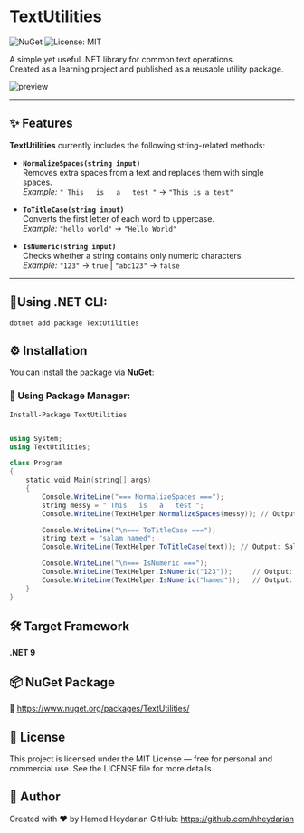 # TextUtilities

![NuGet](https://img.shields.io/nuget/v/TextUtilities)
![License: MIT](https://img.shields.io/badge/License-MIT-green.svg)

A simple yet useful .NET library for common text operations.  
Created as a learning project and published as a reusable utility package.

![preview](https://raw.githubusercontent.com/hheydarian/TextUtilities/master/assets/images/preview.jpg)

---

## ✨ Features

**TextUtilities** currently includes the following string-related methods:

- **`NormalizeSpaces(string input)`**  
  Removes extra spaces from a text and replaces them with single spaces.  
  _Example:_ `" This   is   a   test "` → `"This is a test"`

- **`ToTitleCase(string input)`**  
  Converts the first letter of each word to uppercase.  
  _Example:_ `"hello world"` → `"Hello World"`

- **`IsNumeric(string input)`**  
  Checks whether a string contains only numeric characters.  
  _Example:_ `"123"` → `true` | `"abc123"` → `false`

---
## 🔸Using .NET CLI:
```
dotnet add package TextUtilities
```
## ⚙️ Installation

You can install the package via **NuGet**:

### 🔸 Using Package Manager:
```
Install-Package TextUtilities
```
```powershell

using System;
using TextUtilities;

class Program
{
    static void Main(string[] args)
    {
        Console.WriteLine("=== NormalizeSpaces ===");
        string messy = " This   is   a   test ";
        Console.WriteLine(TextHelper.NormalizeSpaces(messy)); // Output: This is a test

        Console.WriteLine("\n=== ToTitleCase ===");
        string text = "salam hamed";
        Console.WriteLine(TextHelper.ToTitleCase(text)); // Output: Salam Hamed

        Console.WriteLine("\n=== IsNumeric ===");
        Console.WriteLine(TextHelper.IsNumeric("123"));     // Output: True
        Console.WriteLine(TextHelper.IsNumeric("hamed"));   // Output: False
    }
}
```

## 🛠 Target Framework
**.NET 9**

## 📦 NuGet Package
🔗 https://www.nuget.org/packages/TextUtilities/

## 📄 License
This project is licensed under the MIT License — free for personal and commercial use.
See the LICENSE file for more details.

## 👤 Author
Created with ❤️ by Hamed Heydarian
GitHub: https://github.com/hheydarian
